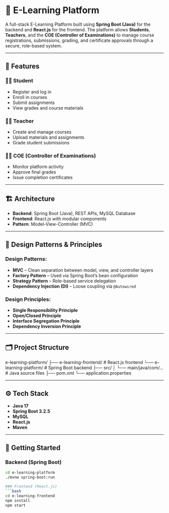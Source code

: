 # 📘 E-Learning Platform

A full-stack E-Learning Platform built using **Spring Boot (Java)** for the backend and **React.js** for the frontend. The platform allows **Students**, **Teachers**, and the **COE (Controller of Examinations)** to manage course registrations, submissions, grading, and certificate approvals through a secure, role-based system.

---

## 🚀 Features

### 👨‍🎓 Student
- Register and log in
- Enroll in courses
- Submit assignments
- View grades and course materials

### 👩‍🏫 Teacher
- Create and manage courses
- Upload materials and assignments
- Grade student submissions

### 🧑‍💼 COE (Controller of Examinations)
- Monitor platform activity
- Approve final grades
- Issue completion certificates

---

## 🏗️ Architecture

- **Backend**: Spring Boot (Java), REST APIs, MySQL Database
- **Frontend**: React.js with modular components
- **Pattern**: Model-View-Controller (MVC)

---

## 🧠 Design Patterns & Principles

### Design Patterns:
- **MVC** – Clean separation between model, view, and controller layers
- **Factory Pattern** – Used via Spring Boot’s bean configuration
- **Strategy Pattern** – Role-based service delegation
- **Dependency Injection (DI)** – Loose coupling via `@Autowired`

### Design Principles:
- **Single Responsibility Principle**
- **Open/Closed Principle**
- **Interface Segregation Principle**
- **Dependency Inversion Principle**

---

## 🗂️ Project Structure

e-learning-platform/ ├── e-learning-frontend/ # React.js frontend 
                     └── e-learning-platform/ # Spring Boot backend 
                     ├── src/ 
                     │ 
                     └── main/java/com/... # Java source files 
                     ├── pom.xml 
                     └── application.properties


---

## ⚙️ Tech Stack

- **Java 17**
- **Spring Boot 3.2.5**
- **MySQL**
- **React.js**
- **Maven**

---

## 🔧 Getting Started

### Backend (Spring Boot)
```bash
cd e-learning-platform
./mvnw spring-boot:run

### Frontend (React.js)
```bash
cd e-learning-frontend
npm install
npm start

